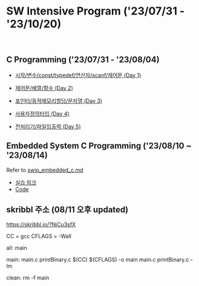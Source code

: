 # SW Intensive Program ('23/07/31 - '23/10/20)
<br>

## C Programming ('23/07/31 - '23/08/04)
- [시작/변수/const/typedef/연산자/scanf/제어문 (Day 1)](https://github.com/wew97/HMC_SWIP/tree/main/swip_c_230731)

- [제어문/배열/함수 (Day 2)](https://github.com/wew97/HMC_SWIP/tree/main/swip_c_230801)

- [포인터/동적메모리할당/문자열 (Day 3)](https://github.com/wew97/HMC_SWIP/tree/main/swip_c_230802)

- [사용자정의타입 (Day 4)](https://github.com/wew97/HMC_SWIP/tree/main/swip_c_230803)

- [전처리기/파일입출력 (Day 5)](https://github.com/wew97/HMC_SWIP/tree/main/swip_c_230804)

## Embedded System C Programming ('23/08/10 ~ '23/08/14)

Refer to [swip_embedded_c.md](./swip_embedded_c.md)
- [실습 링크](https://drive.google.com/drive/folders/1MJMIj6ZnjHLNdF-J_YQzzrAuZomUoO9y)
- [Code](https://github.com/wew97/HMC_SWIP/tree/main/swip_embedded_c_code)

## skribbl 주소 (08/11 오후 updated)
https://skribbl.io/?NiCu3sfX

CC = gcc
CFLAGS = -Wall

all: main

main: main.c printBinary.c
	$(CC) $(CFLAGS) -o main main.c printBinary.c -lm

clean:
	rm -f main

